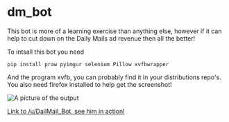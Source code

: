 dm_bot
======

This bot is more of a learning exercise than anything else, however if it can help to cut down on the Daily Mails ad revenue then all the better!

To intsall this bot you need

    pip install praw pyimgur selenium Pillow xvfbwrapper
    
And the program xvfb, you can probably find it in your distributions repo's. You also need firefox installed to help get the screenshot!

![A picture of the output](http://i.imgur.com/gFrtGnb.png)

[Link to /u/DailMail_Bot, see him in action!](http://www.reddit.com/user/DailMail_Bot)
